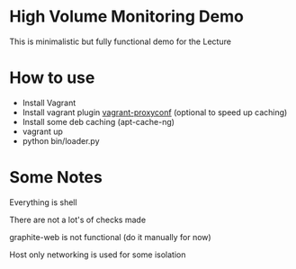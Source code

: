 High Volume Monitoring Demo
===========================

This is minimalistic but fully functional demo for the Lecture

How to use
==========
* Install Vagrant
* Install vagrant plugin [vagrant-proxyconf](https://github.com/tmatilai/vagrant-proxyconf) (optional to speed up caching)
* Install some deb caching (apt-cache-ng)
* vagrant up
* python bin/loader.py

Some Notes
==========
Everything is shell

There are not a lot's of checks made

graphite-web is not functional (do it manually for now)

Host only networking is used for some isolation
